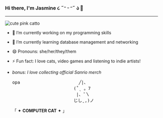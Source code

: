 ### Hi there, I'm Jasmine ૮ ˶ᵔ ᵕ ᵔ˶ ა 👋
---
![cute pink catto](https://64.media.tumblr.com/0a2fc9a929b6c692b1256945dee07054/bba1e67cf4f9b0f4-de/s500x750/b844d44476bff731af6b378293b6ede40debe4dd.gif)

- 🔭 I’m currently working on my programming skills
- 🌱 I’m currently learning database management and networking
- 😄 Pronouns: she/her/they/them
- ⚡ Fun fact: I love cats, video games and listening to indie artists! 

- *bonus: I love collecting official Sanrio merch*

  <pre>
  opa                       ╱|、
                          (˚ˎ 。7  
                           |、˜〵          
                          じしˍ,)ノ
  </pre>
  「 ✦ **COMPUTER CAT** ✦ 」


